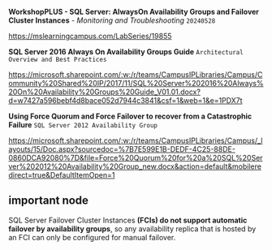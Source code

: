 **WorkshopPLUS - SQL Server: AlwaysOn Availability Groups and Failover Cluster Instances** - *Monitoring and Troubleshooting* `20240528`

https://mslearningcampus.com/LabSeries/19855

**SQL Server 2016 Always On Availability Groups Guide** `Architectural Overview and Best Practices`

https://microsoft.sharepoint.com/:w:/r/teams/CampusIPLibraries/Campus/Community%20Shared%20IP/2017/11/SQL%20Server%202016%20Always%20On%20Availability%20Groups%20Guide_V01.01.docx?d=w7427a596bebf4d8bace052d7944c3841&csf=1&web=1&e=1PDX7t


**Using Force Quorum and Force Failover to recover from a Catastrophic Failure** `SQL Server 2012 Availability Group`

https://microsoft.sharepoint.com/:w:/r/teams/CampusIPLibraries/Campus/_layouts/15/Doc.aspx?sourcedoc=%7B7E599E1B-DEDF-4C25-88DE-0860DCA92080%7D&file=Force%20Quorum%20for%20a%20SQL%20Server%202012%20Availability%20Group_new.docx&action=default&mobileredirect=true&DefaultItemOpen=1

## important node

SQL Server Failover Cluster Instances **(FCIs) do not support automatic failover by availability groups**, so any availability replica that is hosted by an FCI can only be configured for manual failover.
